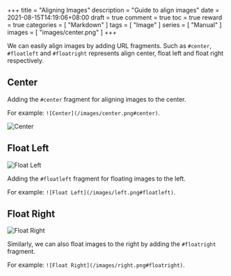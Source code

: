 +++
title = "Aligning Images"
description = "Guide to align images"
date = 2021-08-15T14:19:06+08:00
draft = true
comment = true
toc = true
reward = true
categories = [
  "Markdown"
]
tags = [
  "Image"
]
series = [
  "Manual"
]
images = [
  "images/center.png"
]
+++

We can easily align images by adding URL fragments. Such as `#center`, `#floatleft` and `#floatright` represents align center, float left and float right respectively.
<!--more-->

## Center

Adding the `#center` fragment for aligning images to the center.

For example: `![Center](/images/center.png#center)`.

![Center](/images/center.png#center)

## Float Left

![Float Left](/images/left.png#floatleft)

Adding the `#floatleft` fragment for floating images to the left.

For example: `![Float Left](/images/left.png#floatleft)`.

## Float Right

![Float Right](/images/right.png#floatright)

Similarly, we can also float images to the right by adding the `#floatright` fragment.

For example: `![Float Right](/images/right.png#floatright)`.
